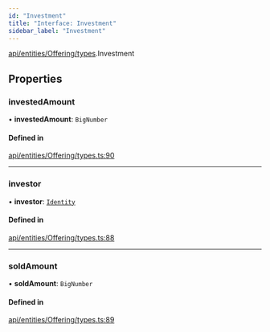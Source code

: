 ```yaml
---
id: "Investment"
title: "Interface: Investment"
sidebar_label: "Investment"
---
```


[api/entities/Offering/types](../../../../../../modules/API/Entities/Offering/Types/Types.md).Investment

## Properties

### investedAmount

• **investedAmount**: `BigNumber`

#### Defined in

[api/entities/Offering/types.ts:90](https://github.com/PolymeshAssociation/polymesh-sdk/blob/995f17653/src/api/entities/Offering/types.ts#L90)

___

### investor

• **investor**: [`Identity`](../../../../../../classes/API/Entities/Identity/Identity.md)

#### Defined in

[api/entities/Offering/types.ts:88](https://github.com/PolymeshAssociation/polymesh-sdk/blob/995f17653/src/api/entities/Offering/types.ts#L88)

___

### soldAmount

• **soldAmount**: `BigNumber`

#### Defined in

[api/entities/Offering/types.ts:89](https://github.com/PolymeshAssociation/polymesh-sdk/blob/995f17653/src/api/entities/Offering/types.ts#L89)
